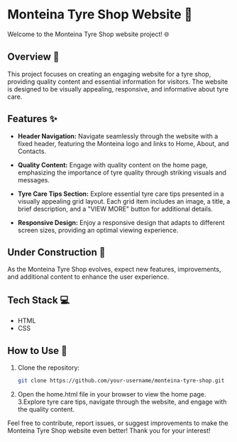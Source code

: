 # Monteina Tyre Shop Website 🚗

Welcome to the Monteina Tyre Shop website project! 🌐

## Overview 📝

This project focuses on creating an engaging website for a tyre shop, providing quality content and essential information for visitors. The website is designed to be visually appealing, responsive, and informative about tyre care.

## Features ✨

- **Header Navigation:** Navigate seamlessly through the website with a fixed header, featuring the Monteina logo and links to Home, About, and Contacts.

- **Quality Content:** Engage with quality content on the home page, emphasizing the importance of tyre quality through striking visuals and messages.

- **Tyre Care Tips Section:** Explore essential tyre care tips presented in a visually appealing grid layout. Each grid item includes an image, a title, a brief description, and a "VIEW MORE" button for additional details.

- **Responsive Design:** Enjoy a responsive design that adapts to different screen sizes, providing an optimal viewing experience.

## Under Construction 🚧

As the Monteina Tyre Shop evolves, expect new features, improvements, and additional content to enhance the user experience.

## Tech Stack 💻

- HTML
- CSS

## How to Use 🚀

1. Clone the repository:
   ```bash
   git clone https://github.com/your-username/monteina-tyre-shop.git
2. Open the home.html file in your browser to view the home page.
3.Explore tyre care tips, navigate through the website, and engage with the quality content.

Feel free to contribute, report issues, or suggest improvements to make the Monteina Tyre Shop website even better! Thank you for your interest!
